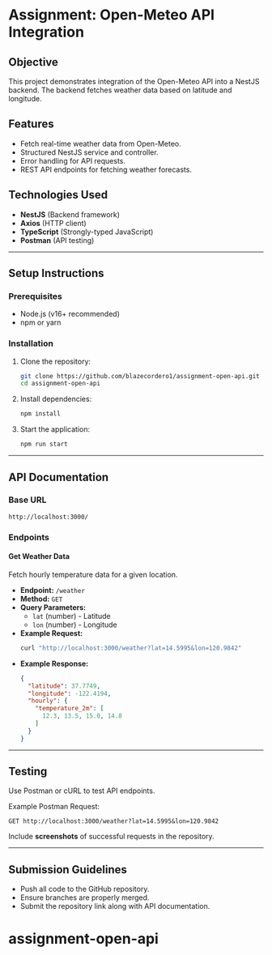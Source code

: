 # Assignment: Open-Meteo API Integration

## Objective
This project demonstrates integration of the Open-Meteo API into a NestJS backend. The backend fetches weather data based on latitude and longitude.

## Features
- Fetch real-time weather data from Open-Meteo.
- Structured NestJS service and controller.
- Error handling for API requests.
- REST API endpoints for fetching weather forecasts.

## Technologies Used
- **NestJS** (Backend framework)
- **Axios** (HTTP client)
- **TypeScript** (Strongly-typed JavaScript)
- **Postman** (API testing)

---

## Setup Instructions

### Prerequisites
- Node.js (v16+ recommended)
- npm or yarn

### Installation
1. Clone the repository:
   ```sh
   git clone https://github.com/blazecordero1/assignment-open-api.git
   cd assignment-open-api
   ```
2. Install dependencies:
   ```sh
   npm install
   ```
3. Start the application:
   ```sh
   npm run start
   ```

---

## API Documentation
### Base URL
```
http://localhost:3000/
```

### Endpoints
#### **Get Weather Data**
Fetch hourly temperature data for a given location.

- **Endpoint:** `/weather`
- **Method:** `GET`
- **Query Parameters:**
  - `lat` (number) - Latitude
  - `lon` (number) - Longitude
- **Example Request:**
  ```sh
  curl "http://localhost:3000/weather?lat=14.5995&lon=120.9842"
  ```
- **Example Response:**
  ```json
  {
    "latitude": 37.7749,
    "longitude": -122.4194,
    "hourly": {
      "temperature_2m": [
        12.3, 13.5, 15.0, 14.8
      ]
    }
  }
  ```


---

## Testing
Use Postman or cURL to test API endpoints.

Example Postman Request:
```
GET http://localhost:3000/weather?lat=14.5995&lon=120.9842

```

Include **screenshots** of successful requests in the repository.

---

## Submission Guidelines
- Push all code to the GitHub repository.
- Ensure branches are properly merged.
- Submit the repository link along with API documentation.


# assignment-open-api
